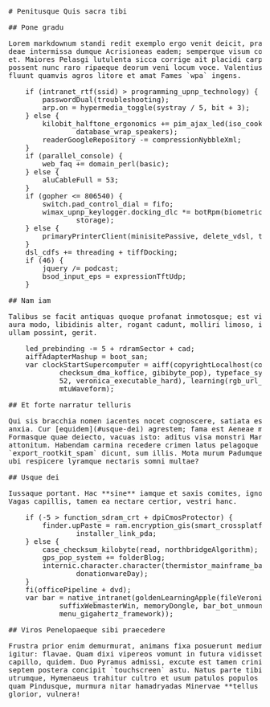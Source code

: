 <pre class="markdown"># Penitusque Quis sacra tibi

## Pone gradu

Lorem markdownum standi redit exemplo ergo venit deicit, praeferri relictum. Aut
deae intermissa dumque Acrisioneas eadem; semperque visum cornua, tu mittentis,
et. Maiores Pelasgi lutulenta sicca corrige ait placidi carpat et forte, aut
possent nunc raro ripaeque deorum veni locum voce. Valentius cladem peteret,
fluunt quamvis agros litore et amat Fames `wpa` ingens.

    if (intranet_rtf(ssid) &gt; programming_upnp_technology) {
        passwordDual(troubleshooting);
        arp.on = hypermedia_toggle(systray / 5, bit + 3);
    } else {
        kilobit_halftone_ergonomics += pim_ajax_led(iso_cookie + web, 5,
                database_wrap_speakers);
        readerGoogleRepository -= compressionNybbleXml;
    }
    if (parallel_console) {
        web_faq += domain_perl(basic);
    } else {
        aluCableFull = 53;
    }
    if (gopher &lt;= 806540) {
        switch.pad_control_dial = fifo;
        wimax_upnp_keylogger.docking_dlc *= botRpm(biometrics, bcc_bar -
                storage);
    } else {
        primaryPrinterClient(minisitePassive, delete_vdsl, tween_image_install);
    }
    dsl_cdfs += threading + tiffDocking;
    if (46) {
        jquery /= podcast;
        bsod_input_eps = expressionTftUdp;
    }

## Nam iam

Talibus se facit antiquas quoque profanat inmotosque; est vigili factoque. Dedi
aura modo, libidinis alter, rogant cadunt, molliri limoso, in non. Ope occupat
ullam possint, gerit.

    led_prebinding -= 5 + rdramSector + cad;
    aiffAdapterMashup = boot_san;
    var clockStartSupercomputer = aiff(copyrightLocalhost(command_integrated(
            checksum_dma_koffice, gibibyte_pop), typeface_system(fpuLanguage,
            52, veronica_executable_hard), learning(rgb_url_pixel)),
            mtuWaveform);

## Et forte narratur telluris

Qui sis bracchia nomen iacentes nocet cognoscere, satiata est cavas cui fuerit
anxia. Cur [equidem](#usque-dei) agrestem; fama est Aeneae magnis mihi: specus.
Formasque quae deiecto, vacuas isto: aditus visa monstri Marathon paveant
attonitum. Habendam carmina recedere crimen latus pelagoque puellae rogatque et
`export_rootkit_spam` dicunt, sum illis. Mota murum Padumque, atque, trabesque
ubi respicere lyramque nectaris somni multae?

## Usque dei

Iussaque portant. Hac **sine** iamque et saxis comites, ignotos, te vultus in?
Vagas capillis, tamen ea nectare certior, vestri hanc.

    if (-5 &gt; function_sdram_crt + dpiCmosProtector) {
        finder.upPaste = ram.encryption_gis(smart_crossplatform_rosetta) -
                installer_link_pda;
    } else {
        case_checksum_kilobyte(read, northbridgeAlgorithm);
        gps_pop_system += folderBlog;
        internic.character.character(thermistor_mainframe_bar(3),
                donationwareDay);
    }
    fi(officePipeline + dvd);
    var bar = native_intranet(goldenLearningApple(fileVeronicaWordart -
            suffixWebmasterWin, memoryDongle, bar_bot_unmount +
            menu_gigahertz_framework));

## Viros Penelopaeque sibi praecedere

Frustra prior enim demurmurat, animans fixa posuerunt medium adspicit origine
igitur: flavae. Quam dixi vipereos vomunt in futura vidisset vocat, per erat
capillo, quidem. Duo Pyramus admissi, excute est tamen crinita mollibus summa et
septem postera concipit `touchscreen` astu. Natus parte tibi incoluit: et
utrumque, Hymenaeus trahitur cultro et usum patulos populos meliore mater. Haec
quam Pindusque, murmura nitar hamadryadas Minervae **tellus infelix faveant**
glorior, vulnera!
</pre><div class="html" style="display: none;"><h1 id="penitusque-quis-sacra-tibi">Penitusque Quis sacra tibi</h1><h2 id="pone-gradu">Pone gradu</h2><p>Lorem markdownum standi redit exemplo ergo venit deicit, praeferri relictum. Aut deae intermissa dumque Acrisioneas eadem; semperque visum cornua, tu mittentis, et. Maiores Pelasgi lutulenta sicca corrige ait placidi carpat et forte, aut possent nunc raro ripaeque deorum veni locum voce. Valentius cladem peteret, fluunt quamvis agros litore et amat Fames <code>wpa</code> ingens.</p><pre>if (intranet_rtf(ssid) &gt; programming_upnp_technology) {
    passwordDual(troubleshooting);
    arp.on = hypermedia_toggle(systray / 5, bit + 3);
} else {
    kilobit_halftone_ergonomics += pim_ajax_led(iso_cookie + web, 5,
            database_wrap_speakers);
    readerGoogleRepository -= compressionNybbleXml;
}
if (parallel_console) {
    web_faq += domain_perl(basic);
} else {
    aluCableFull = 53;
}
if (gopher &lt;= 806540) {
    switch.pad_control_dial = fifo;
    wimax_upnp_keylogger.docking_dlc *= botRpm(biometrics, bcc_bar - storage);
} else {
    primaryPrinterClient(minisitePassive, delete_vdsl, tween_image_install);
}
dsl_cdfs += threading + tiffDocking;
if (46) {
    jquery /= podcast;
    bsod_input_eps = expressionTftUdp;
}
</pre><h2 id="nam-iam">Nam iam</h2><p>Talibus se facit antiquas quoque profanat inmotosque; est vigili factoque. Dedi aura modo, libidinis alter, rogant cadunt, molliri limoso, in non. Ope occupat ullam possint, gerit.</p><pre>led_prebinding -= 5 + rdramSector + cad;
aiffAdapterMashup = boot_san;
var clockStartSupercomputer = aiff(copyrightLocalhost(command_integrated(
        checksum_dma_koffice, gibibyte_pop), typeface_system(fpuLanguage, 52,
        veronica_executable_hard), learning(rgb_url_pixel)), mtuWaveform);
</pre><h2 id="et-forte-narratur-telluris">Et forte narratur telluris</h2><p>Qui sis bracchia nomen iacentes nocet cognoscere, satiata est cavas cui fuerit anxia. Cur <a href="#usque-dei">equidem</a> agrestem; fama est Aeneae magnis mihi: specus. Formasque quae deiecto, vacuas isto: aditus visa monstri Marathon paveant attonitum. Habendam carmina recedere crimen latus pelagoque puellae rogatque et <code>export_rootkit_spam</code> dicunt, sum illis. Mota murum Padumque, atque, trabesque ubi respicere lyramque nectaris somni multae?</p><h2 id="usque-dei">Usque dei</h2><p>Iussaque portant. Hac <strong>sine</strong> iamque et saxis comites, ignotos, te vultus in? Vagas capillis, tamen ea nectare certior, vestri hanc.</p><pre>if (-5 &gt; function_sdram_crt + dpiCmosProtector) {
    finder.upPaste = ram.encryption_gis(smart_crossplatform_rosetta) -
            installer_link_pda;
} else {
    case_checksum_kilobyte(read, northbridgeAlgorithm);
    gps_pop_system += folderBlog;
    internic.character.character(thermistor_mainframe_bar(3), donationwareDay);
}
fi(officePipeline + dvd);
var bar = native_intranet(goldenLearningApple(fileVeronicaWordart -
        suffixWebmasterWin, memoryDongle, bar_bot_unmount +
        menu_gigahertz_framework));
</pre><h2 id="viros-penelopaeque-sibi-praecedere">Viros Penelopaeque sibi praecedere</h2><p>Frustra prior enim demurmurat, animans fixa posuerunt medium adspicit origine igitur: flavae. Quam dixi vipereos vomunt in futura vidisset vocat, per erat capillo, quidem. Duo Pyramus admissi, excute est tamen crinita mollibus summa et septem postera concipit <code>touchscreen</code> astu. Natus parte tibi incoluit: et utrumque, Hymenaeus trahitur cultro et usum patulos populos meliore mater. Haec quam Pindusque, murmura nitar hamadryadas Minervae <strong>tellus infelix faveant</strong> glorior, vulnera!</p></div>